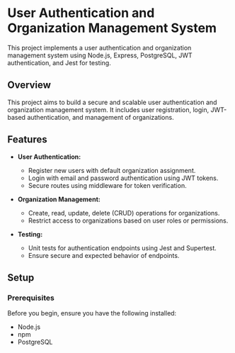 # User Authentication and Organization Management System

This project implements a user authentication and organization management system using Node.js, Express, PostgreSQL, JWT authentication, and Jest for testing.

## Overview

This project aims to build a secure and scalable user authentication and organization management system. It includes user registration, login, JWT-based authentication, and management of organizations.

## Features

- **User Authentication:**
  - Register new users with default organization assignment.
  - Login with email and password authentication using JWT tokens.
  - Secure routes using middleware for token verification.

- **Organization Management:**
  - Create, read, update, delete (CRUD) operations for organizations.
  - Restrict access to organizations based on user roles or permissions.

- **Testing:**
  - Unit tests for authentication endpoints using Jest and Supertest.
  - Ensure secure and expected behavior of endpoints.

## Setup

### Prerequisites

Before you begin, ensure you have the following installed:

- Node.js 
- npm 
- PostgreSQL
